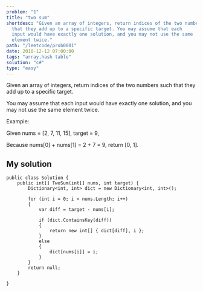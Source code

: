 ```yaml
---
problem: "1"
title: "two sum"
shortdesc: "Given an array of integers, return indices of the two numbers such
  that they add up to a specific target. You may assume that each
  input would have exactly one solution, and you may not use the same
  element twice."
path: "/leetcode/prob0001"
date: 2018-12-12 07:00:00
tags: "array,hash table"
solution: "c#"
type: "easy"
---
```


Given an array of integers, return indices of the two numbers such that they add up to a specific target.

You may assume that each input would have exactly one solution, and you may not use the same element twice.

Example:

Given nums = [2, 7, 11, 15], target = 9,

Because nums[0] + nums[1] = 2 + 7 = 9,
return [0, 1].

## My solution

```
public class Solution {
    public int[] TwoSum(int[] nums, int target) {
        Dictionary<int, int> dict = new Dictionary<int, int>();

        for (int i = 0; i < nums.Length; i++)
        {
            var diff = target - nums[i];

            if (dict.ContainsKey(diff))
            {
                return new int[] { dict[diff], i };
            }
            else
            {
                dict[nums[i]] = i;
            }
        }
        return null;
    }

}
```
